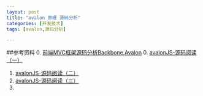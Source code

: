 ```yaml
---
layout: post
title: "avalon 原理 源码分析"
categories: [开发技术]
tags: [avalon,源码分析]

---
```



##参考资料
0. [前端MVC框架源码分析Backbone,Avalon](http://www.cnblogs.com/aaronjs/archive/2013/06/16/3138631.html)
0. [avalonJS-源码阅读（一）](http://my.oschina.net/myprogworld/blog/228949)
1. [avalonJS-源码阅读（二）](http://my.oschina.net/myprogworld/blog/232724)
2. [avalonJS-源码阅读（三）](http://my.oschina.net/myprogworld/blog/260831)
3. 